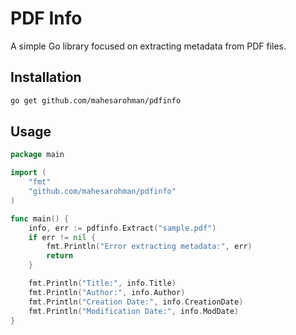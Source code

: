 # PDF Info

A simple Go library focused on extracting metadata from PDF files.

## Installation

```sh
go get github.com/mahesarohman/pdfinfo

```
## Usage

```go
package main

import (
	"fmt"
	"github.com/mahesarohman/pdfinfo"
)

func main() {
	info, err := pdfinfo.Extract("sample.pdf")
	if err != nil {
		fmt.Println("Error extracting metadata:", err)
		return
	}

	fmt.Println("Title:", info.Title)
	fmt.Println("Author:", info.Author)
	fmt.Println("Creation Date:", info.CreationDate)
	fmt.Println("Modification Date:", info.ModDate)
}

```

